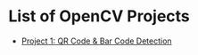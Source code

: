 <div align="center">
  <img src="https://github.com/Tanwar-12/OpenCV-Projects/assets/110081008/064fff66-fac2-4da1-b8da-73b49e3c9fc5" alt="">
</div>

# List of OpenCV Projects

- [Project 1:  QR Code & Bar Code Detection ](https://github.com/Tanwar-12/OpenCV-Projects/tree/main/QR%20Code%20%26%20Bar%20Code%20Detect)
